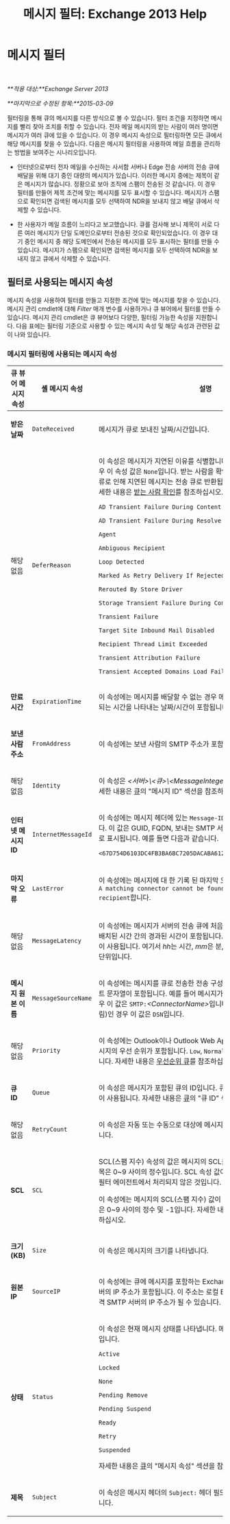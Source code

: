 ﻿---
title: '메시지 필터: Exchange 2013 Help'
TOCTitle: 메시지 필터
ms:assetid: 8e6187c1-76f0-49da-bc24-2ab57cfb3c2c
ms:mtpsurl: https://technet.microsoft.com/ko-kr/library/Bb123714(v=EXCHG.150)
ms:contentKeyID: 50483652
ms.date: 05/22/2018
mtps_version: v=EXCHG.150
ms.translationtype: MT
---

# 메시지 필터

 

_**적용 대상:**Exchange Server 2013_

_**마지막으로 수정된 항목:**2015-03-09_

필터링을 통해 큐의 메시지를 다른 방식으로 볼 수 있습니다. 필터 조건을 지정하면 메시지를 빨리 찾아 조치를 취할 수 있습니다. 전자 메일 메시지의 받는 사람이 여러 명이면 메시지가 여러 큐에 있을 수 있습니다. 이 경우 메시지 속성으로 필터링하면 모든 큐에서 해당 메시지를 찾을 수 있습니다. 다음은 메시지 필터링을 사용하여 메일 흐름을 관리하는 방법을 보여주는 시나리오입니다.

  - 인터넷으로부터 전자 메일을 수신하는 사서함 서버나 Edge 전송 서버의 전송 큐에 배달을 위해 대기 중인 대량의 메시지가 있습니다. 이러한 메시지 중에는 제목이 같은 메시지가 많습니다. 정황으로 보아 조직에 스팸이 전송된 것 같습니다. 이 경우 필터를 만들어 제목 조건에 맞는 메시지를 모두 표시할 수 있습니다. 메시지가 스팸으로 확인되면 검색된 메시지를 모두 선택하여 NDR을 보내지 않고 배달 큐에서 삭제할 수 있습니다.

  - 한 사용자가 메일 흐름이 느리다고 보고했습니다. 큐를 검사해 보니 제목이 서로 다른 여러 메시지가 단일 도메인으로부터 전송된 것으로 확인되었습니다. 이 경우 대기 중인 메시지 중 해당 도메인에서 전송된 메시지를 모두 표시하는 필터를 만들 수 있습니다. 메시지가 스팸으로 확인되면 검색된 메시지를 모두 선택하여 NDR을 보내지 않고 큐에서 삭제할 수 있습니다.

## 필터로 사용되는 메시지 속성

메시지 속성을 사용하여 필터를 만들고 지정한 조건에 맞는 메시지를 찾을 수 있습니다. 메시지 관리 cmdlet에 대해 *Filter* 매개 변수를 사용하거나 큐 뷰어에서 필터를 만들 수 있습니다. 메시지 관리 cmdlet은 큐 뷰어보다 다양한, 필터링 가능한 속성을 지원합니다. 다음 표에는 필터링 기준으로 사용할 수 있는 메시지 속성 및 해당 속성과 관련된 값이 나와 있습니다.

### 메시지 필터링에 사용되는 메시지 속성

<table>
<colgroup>
<col style="width: 33%" />
<col style="width: 33%" />
<col style="width: 33%" />
</colgroup>
<thead>
<tr class="header">
<th>큐 뷰어 메시지 속성</th>
<th>셸 메시지 속성</th>
<th>설명</th>
</tr>
</thead>
<tbody>
<tr class="odd">
<td><p><strong>받은 날짜</strong></p></td>
<td><p><code>DateReceived</code></p></td>
<td><p>메시지가 큐로 보내진 날짜/시간입니다.</p></td>
</tr>
<tr class="even">
<td><p>해당 없음</p></td>
<td><p><code>DeferReason</code></p></td>
<td><p>이 속성은 메시지가 지연된 이유를 식별합니다. 메시지가 지연되지 않은 경우 이 속성 값은 <code>None</code>입니다. 받는 사람을 확인하는 동안 발생한 일시적인 오류로 인해 지연된 메시지는 전송 큐로 반환됩니다. 지연된 메시지에 대한 자세한 내용은 <a href="recipient-resolution-exchange-2013-help.md">받는 사람 확인</a>를 참조하십시오. 가능한 값은 다음과 같습니다.</p>
<p><code>AD Transient Failure During Content Conversion</code></p>
<p><code>AD Transient Failure During Resolve</code></p>
<p><code>Agent</code></p>
<p><code>Ambiguous Recipient</code></p>
<p><code>Loop Detected</code></p>
<p><code>Marked As Retry Delivery If Rejected</code></p>
<p><code>Rerouted By Store Driver</code></p>
<p><code>Storage Transient Failure During Content Conversion</code></p>
<p><code>Transient Failure</code></p>
<p><code>Target Site Inbound Mail Disabled</code></p>
<p><code>Recipient Thread Limit Exceeded</code></p>
<p><code>Transient Attribution Failure</code></p>
<p><code>Transient Accepted Domains Load Failure</code></p></td>
</tr>
<tr class="odd">
<td><p><strong>만료 시간</strong></p></td>
<td><p><code>ExpirationTime</code></p></td>
<td><p>이 속성에는 메시지를 배달할 수 없는 경우 메시지가 만료되어 큐에서 삭제되는 시간을 나타내는 날짜/시간이 포함됩니다.</p></td>
</tr>
<tr class="even">
<td><p><strong>보낸 사람 주소</strong></p></td>
<td><p><code>FromAddress</code></p></td>
<td><p>이 속성에는 보낸 사람의 SMTP 주소가 포함됩니다.</p></td>
</tr>
<tr class="odd">
<td><p>해당 없음</p></td>
<td><p><code>Identity</code></p></td>
<td><p>이 속성은 <em>&lt;서버&gt;\&lt;큐&gt;\&lt;MessageInteger&gt;</em> 형식의 메시지 ID입니다. 자세한 내용은 <a href="queues-exchange-2013-help.md">큐</a>의 &quot;메시지 ID&quot; 섹션을 참조하십시오.</p></td>
</tr>
<tr class="even">
<td><p><strong>인터넷 메시지 ID</strong></p></td>
<td><p><code>InternetMessageId</code></p></td>
<td><p>이 속성에는 메시지 헤더에 있는 <code>Message-ID:</code> 헤더 필드의 값이 포함됩니다. 이 값은 GUID, FQDN, 보내는 SMTP 서버를 포함하는 전자 메일 주소로 표시됩니다. 예를 들면 다음과 같습니다.</p>
<p><code>&lt;67D754D6103DC4FB3BA6BC7205DACABA61231@mailbox01.contoso.com&gt;</code></p></td>
</tr>
<tr class="odd">
<td><p><strong>마지막 오류</strong></p></td>
<td><p><code>LastError</code></p></td>
<td><p>이 속성에는 메시지에 대 한 기록 된 마지막 오류 텍스트가 표시 됩니다. 예: <code>A matching connector cannot be found to route the external recipient</code>합니다.</p></td>
</tr>
<tr class="even">
<td><p>해당 없음</p></td>
<td><p><code>MessageLatency</code></p></td>
<td><p>이 속성에는 메시지가 서버의 전송 큐에 처음 들어온 시간 및 메시지가 큐에 배치된 시간 간의 경과된 시간이 포함됩니다. 이 값에서는 <em>hh:mm:ss.ff</em> 구문이 사용됩니다. 여기서 <em>hh</em>는 시간, <em>mm</em>은 분, <em>ss</em>는 초 그리고 <em>ff</em>는 초의 소수 단위입니다.</p></td>
</tr>
<tr class="odd">
<td><p><strong>메시지 원본 이름</strong></p></td>
<td><p><code>MessageSourceName</code></p></td>
<td><p>이 속성에는 메시지를 큐로 전송한 전송 구성 요소의 이름을 나타내는 텍스트 문자열이 포함됩니다. 예를 들어 메시지가 수신 커넥터를 통해 들어온 경우 이 값은 <code>SMTP:</code><em>&lt;ConnectorName&gt;</em>입니다. 메시지가 DSN(배달 상태 알림)인 경우 이 값은 <code>DSN</code>입니다.</p></td>
</tr>
<tr class="even">
<td><p>해당 없음</p></td>
<td><p><code>Priority</code></p></td>
<td><p>이 속성에는 Outlook이나 Outlook Web App의 사용자에 의해 할당된 메시지의 우선 순위가 포함됩니다. <code>Low</code>, <code>Normal</code> 및 <code>High</code> 값을 사용할 수 있습니다. 자세한 내용은 <a href="priority-queuing-exchange-2013-help.md">우선순위 큐</a>를 참조하십시오.</p></td>
</tr>
<tr class="odd">
<td><p><strong>큐 ID</strong></p></td>
<td><p><code>Queue</code></p></td>
<td><p>이 속성은 메시지가 포함된 큐의 ID입니다. 큐 ID에서는 <em>&lt;서버&gt;\&lt;큐&gt;</em> 구문이 사용됩니다. 자세한 내용은 <a href="queues-exchange-2013-help.md">큐</a>의 &quot;큐 ID&quot; 섹션을 참조하십시오.</p></td>
</tr>
<tr class="even">
<td><p>해당 없음</p></td>
<td><p><code>RetryCount</code></p></td>
<td><p>이 속성은 자동 또는 수동으로 대상에 메시지 배달을 시도한 횟수를 식별합니다.</p></td>
</tr>
<tr class="odd">
<td><p><strong>SCL</strong></p></td>
<td><p><code>SCL</code></p></td>
<td><p>SCL(스팸 지수) 속성의 값은 메시지의 SCL을 나타냅니다. 유효한 SCL 항목은 0~9 사이의 정수입니다. SCL 속성 값이 비어 있으면 메시지가 콘텐츠 필터 에이전트에서 처리되지 않은 것입니다.</p>
<p>이 속성에는 메시지의 SCL(스팸 지수) 값이 포함됩니다. 유효한 SCL 항목은 0~9 사이의 정수 및 -1입니다. 자세한 내용은 <a href="spam-confidence-level-threshold-exchange-2013-help.md">스팸 지수 임계값</a>을 참조하십시오.</p></td>
</tr>
<tr class="even">
<td><p><strong>크기(KB)</strong></p></td>
<td><p><code>Size</code></p></td>
<td><p>이 속성은 메시지의 크기를 나타냅니다.</p></td>
</tr>
<tr class="odd">
<td><p><strong>원본 IP</strong></p></td>
<td><p><code>SourceIP</code></p></td>
<td><p>이 속성에는 큐에 메시지를 포함하는 Exchange 서버로 메시지를 전송한 서버의 IP 주소가 포함됩니다. 이 주소는 로컬 Exchange 서버의 IP 주소나 원격 SMTP 서버의 IP 주소가 될 수 있습니다.</p></td>
</tr>
<tr class="even">
<td><p><strong>상태</strong></p></td>
<td><p><code>Status</code></p></td>
<td><p>이 속성은 현재 메시지 상태를 나타냅니다. 메시지의 상태 값은 다음 중 하나입니다.</p>
<p><code>Active</code></p>
<p><code>Locked</code></p>
<p><code>None</code></p>
<p><code>Pending Remove</code></p>
<p><code>Pending Suspend</code></p>
<p><code>Ready</code></p>
<p><code>Retry</code></p>
<p><code>Suspended</code></p>
<p>자세한 내용은 <a href="queues-exchange-2013-help.md">큐</a>의 &quot;메시지 속성&quot; 섹션을 참조하십시오.</p></td>
</tr>
<tr class="odd">
<td><p><strong>제목</strong></p></td>
<td><p><code>Subject</code></p></td>
<td><p>이 속성은 메시지 헤더의 <code>Subject:</code> 헤더 필드에 있는 메시지 제목을 나타냅니다.</p></td>
</tr>
</tbody>
</table>

